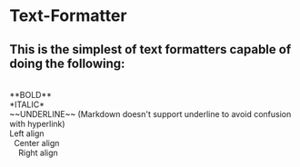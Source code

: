 # Text-Formatter

## This is the simplest of text formatters capable of doing the following:
<br />
**BOLD**
<br />
*ITALIC*
<br />
~~UNDERLINE~~ (Markdown doesn't support underline to avoid confusion with hyperlink)
<br />
Left align
<br />
&nbsp;&nbsp;Center align
<br />
&nbsp;&nbsp;&nbsp;&nbsp;Right align
<br />
